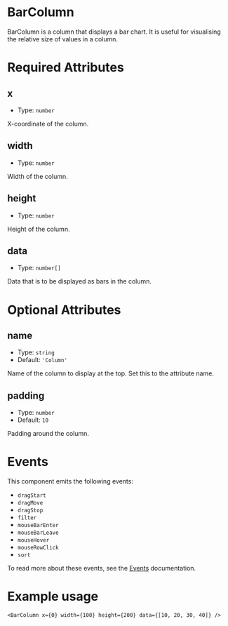 # BarColumn

BarColumn is a column that displays a bar chart. It is useful for visualising the relative size of values in a column.

# Required Attributes

## x

- Type: `number`

X-coordinate of the column.

## width

- Type: `number`

Width of the column.

## height

- Type: `number`

Height of the column.

## data

- Type: `number[]`

Data that is to be displayed as bars in the column.

# Optional Attributes

## name

- Type: `string`
- Default: `'Column'`

Name of the column to display at the top. Set this to the attribute name.

## padding

- Type: `number`
- Default: `10`

Padding around the column.

# Events

This component emits the following events:

- `dragStart`
- `dragMove`
- `dragStop`
- `filter`
- `mouseBarEnter`
- `mouseBarLeave`
- `mouseHover`
- `mouseRowClick`
- `sort`

To read more about these events, see the [Events](../utils/events.md) documentation.

# Example usage

```svelte
<BarColumn x={0} width={100} height={200} data={[10, 20, 30, 40]} />
```
